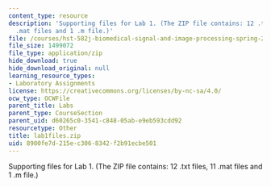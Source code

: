 ```yaml
---
content_type: resource
description: 'Supporting files for Lab 1. (The ZIP file contains: 12 .txt files, 11
  .mat files and 1 .m file.)'
file: /courses/hst-582j-biomedical-signal-and-image-processing-spring-2007/8900fe7d215ec3068342f2b91ecbe501_lab1files.zip
file_size: 1499072
file_type: application/zip
hide_download: true
hide_download_original: null
learning_resource_types:
- Laboratory Assignments
license: https://creativecommons.org/licenses/by-nc-sa/4.0/
ocw_type: OCWFile
parent_title: Labs
parent_type: CourseSection
parent_uid: d60265c0-3541-c848-05ab-e9eb593cdd92
resourcetype: Other
title: lab1files.zip
uid: 8900fe7d-215e-c306-8342-f2b91ecbe501
---
```

Supporting files for Lab 1. (The ZIP file contains: 12 .txt files, 11 .mat files and 1 .m file.)